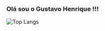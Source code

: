 ### Olá  sou o Gustavo Henrique !!!
 ![Top Langs](https://github-readme-stats-git-masterrstaa-rickstaa.vercel.app/api/top-langs/?username=GustavoHenrique98&layout=compact&bg_color=16141f&border_color=16141f&title_color=FFF&text_color=FFF)


